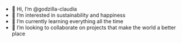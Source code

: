 - 👋 Hi, I’m @godzilla-claudia
- 👀 I’m interested in sustainability and happiness
- 🌱 I’m currently learning everything all the time
- 💞️ I’m looking to collaborate on projects that make the world a better place

<!---
godzilla-claudia/godzilla-claudia is a ✨ special ✨ repository because its `README.md` (this file) appears on your GitHub profile.
You can click the Preview link to take a look at your changes.
--->
